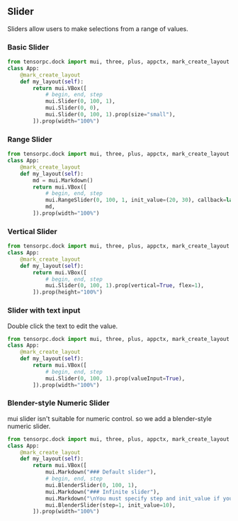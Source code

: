 ## Slider 

Sliders allow users to make selections from a range of values.


### Basic Slider

```Python
from tensorpc.dock import mui, three, plus, appctx, mark_create_layout
class App:
    @mark_create_layout
    def my_layout(self):
        return mui.VBox([
            # begin, end, step
            mui.Slider(0, 100, 1),
            mui.Slider(0, 0),
            mui.Slider(0, 100, 1).prop(size="small"),
        ]).prop(width="100%")

```

### Range Slider


```Python
from tensorpc.dock import mui, three, plus, appctx, mark_create_layout
class App:
    @mark_create_layout
    def my_layout(self):
        md = mui.Markdown()
        return mui.VBox([
            # begin, end, step
            mui.RangeSlider(0, 100, 1, init_value=(20, 30), callback=lambda x: md.write(f"RangeSlider: :green[{x}]")),
            md,
        ]).prop(width="100%")

```

### Vertical Slider


```Python
from tensorpc.dock import mui, three, plus, appctx, mark_create_layout
class App:
    @mark_create_layout
    def my_layout(self):
        return mui.VBox([
            # begin, end, step
            mui.Slider(0, 100, 1).prop(vertical=True, flex=1),
        ]).prop(height="100%")

```

### Slider with text input

Double click the text to edit the value.

```Python
from tensorpc.dock import mui, three, plus, appctx, mark_create_layout
class App:
    @mark_create_layout
    def my_layout(self):
        return mui.VBox([
            # begin, end, step
            mui.Slider(0, 100, 1).prop(valueInput=True),
        ]).prop(width="100%")

```


### Blender-style Numeric Slider

mui slider isn't suitable for numeric control. so we add a blender-style numeric slider.

```Python
from tensorpc.dock import mui, three, plus, appctx, mark_create_layout
class App:
    @mark_create_layout
    def my_layout(self):
        return mui.VBox([
            mui.Markdown("### Default slider"),
            # begin, end, step
            mui.BlenderSlider(0, 100, 1),
            mui.Markdown("### Infinite slider"),
            mui.Markdown("\nYou must specify step and init_value if you want to use infinite slider (no begin or end)."),
            mui.BlenderSlider(step=1, init_value=10),
        ]).prop(width="100%")

```
